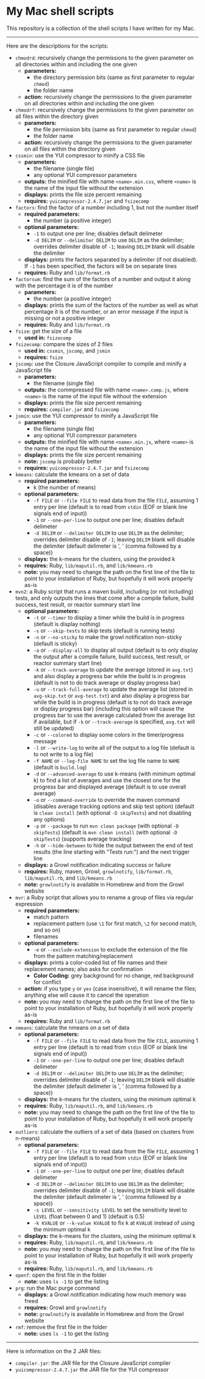 My Mac shell scripts
====================

This repository is a collection of the shell scripts I have written for my Mac.

---

Here are the descriptions for the scripts:

* `chmodrd`: recursively change the permissions to the given parameter on all directories within and including the one given
   * **parameters:**
      * the directory permission bits (same as first parameter to regular `chmod`)
      * the folder name
   * **action:** recursively change the permissions to the given parameter on all directories within and including the one given
* `chmodrf`: recursively change the permissions to the given parameter on all files within the directory given
   * **parameters:**
      * the file permission bits (same as first parameter to regular `chmod`)
      * the folder name
   * **action:** recursively change the permissions to the given parameter on all files within the directory given
* `cssmin`: use the YUI compressor to minify a CSS file
   * **parameters:**
      * the filename (single file)
      * any optional YUI compressor parameters
   * **outputs:** the minified file with name `<name>.min.css`, where `<name>` is the name of the input file without the extension
   * **displays:** prints the file size percent remaining
   * **requires:** `yuicompressor-2.4.7.jar` and `fsizecomp`
* `factors`: find the factor of a number including 1, but not the number itself
   * **required parameters:**
      * the number (a positive integer)
   * **optional parameters:**
      * `-1` to output one per line; disables default delimeter
      * `-d DELIM` or `--delimiter DELIM` to use `DELIM` as the delimiter; overrides delimiter disable of `-1`; leaving `DELIM` blank will disable the delimiter
   * **displays:** prints the factors separated by a delimiter (if not disabled).  If `-1` has been specified, the factors will be on separate lines
   * **requires:** Ruby and `lib/format.rb`
* `factorsum`: find the sum of the factors of a number and output it along with the percentage it is of the number
   * **parameters:**
      * the number (a positive integer)
   * **displays:** prints the sum of the factors of the number as well as what percentage it is of the number, or an error message if the input is missing or not a positive integer
   * **requires:** Ruby and `lib/format.rb`
* `fsize`: get the size of a file
   * **used in:** `fsizecomp`
* `fsizecomp`: compare the sizes of 2 files
   * **used in:** `cssmin`, `jscomp`, and `jsmin`
   * **requires:** `fsize`
* `jscomp`: use the Closure JavaScript compiler to compile and minify a JavaScript file
   * **parameters:**
      * the filename (single file)
   * **outputs:** the commpressed file with name `<name>.comp.js`, where `<name>` is the name of the input file without the extension
   * **displays:** prints the file size percent remaining
   * **requires:** `compiler.jar` and `fsizecomp`
* `jsmin`: use the YUI compressor to minify a JavaScript file
   * **parameters:**
      * the filename (single file)
      * any optional YUI compressor parameters
   * **outputs:** the minified file with name `<name>.min.js`, where `<name>` is the name of the input file without the extension
   * **displays:** prints the file size percent remaining
   * **note:** `jscomp` is probably better
   * **requires:** `yuicompressor-2.4.7.jar` and `fsizecomp`
* `kmeans`: calculate the kmeans on a set of data
   * **required parameters:**
      * k (the number of means)
   * **optional parameters:**
      * `-f FILE` or `--file FILE` to read data from the file `FILE`, assuming 1 entry per line (default is to read from `stdin` (EOF or blank line signals end of input))
      * `-1` or `--one-per-line` to output one per line; disables default delimeter
      * `-d DELIM` or `--delimiter DELIM` to use `DELIM` as the delimiter; overrides delimiter disable of `-1`; leaving `DELIM` blank will disable the delimiter (default delimeter is ', ' (comma followed by a space))
   * **displays:** the k-means for the clusters, using the provided k
   * **requires:** Ruby, `lib/maputil.rb`, and `lib/kmeans.rb`
   * **note:** you may need to change the path on the first line of the file to point to your installation of Ruby, but hopefully it will work properly as-is
* `mvn2`: a Ruby script that runs a maven build, including (or not including) tests, and only outputs the lines that come after a compile failure, build success, test result, or reactor summary start line
   * **optional parameters:**
      * `-t` or `--timer` to display a timer while the build is in progress (default is display nothing)
      * `-s` or `--skip-tests` to skip tests (default is running tests)
      * `-n` or `--no-sticky` to make the growl notification non-sticky (default is sticky)
      * `-a` or `--display-all` to display all output (default is to only display the output after a compile failure, build success, test result, or reactor summary start line)
      * `-k` or `--track-average` to update the average (stored in `avg.txt`) and also display a progress bar while the build is in progress (default is not to do track average or display progress bar)
      * `-u` or `--track-full-average` to update the average list (stored in `avg-skip.txt` or `avg-test.txt`) and also display a progress bar while the build is in progress (default is to not do track average or display progress bar) (including this option will cause the progress bar to use the average calculated from the average list if available, but if `-k` or `--track-average` is specified, `avg.txt` will still be updated)
      * `-c` or `--colored` to display some colors in the timer/progress message
      * `-l` or `--write-log` to write all of the output to a log file (default is to not write to a log file)
      * `-f NAME` or `--log-file NAME` to set the log file name to `NAME` (default is `build.log`)
      * `-d` or `--advanced-average` to use k-means (with minimum optimal k) to find a list of averages and use the closest one for the progress bar and displayed average (default is to use overall average)
      * `-o` or `--command-override` to override the maven command (disables average tracking options and skip test option) (default is `clean install` (with optional `-D skipTests`) and not disabling any options)
      * `-p` or `--package` to run `mvn clean package` (with optional `-D skipTests`) (default is `mvn clean install` (with optional `-D skipTests`) (supports average tracking)
      * `-h` or `--hide-between` to hide the output between the end of test results (the line starting with "Tests run:") and the next trigger line
   * **displays:** a Growl notification indicating success or failure
   * **requires:** Ruby, maven, Growl, `growlnotify`, `lib/format.rb`, `lib/maputil.rb`, and `lib/kmeans.rb`
   * **note:** `growlnotify` is available in Homebrew and from the Growl website
* `mvr`: a Ruby script that allows you to rename a group of files via regular expression
   * **required parameters:**
      * match pattern
      * replacement pattern (use `\1` for first match, `\2` for second match, and so on)
      * filenames
   * **optional parameters:**
      * `-e` or `--exclude-extension` to exclude the extension of the file from the pattern matching/replacement
   * **displays:** prints a color-coded list of file names and their replacement names; also asks for confirmation
      * **Color Coding:** grey background for no change, red background for conflict
   * **action:** if you type `y` or `yes` (case insensitive), it will rename the files; anything else will cause it to cancel the operation
   * **note:** you may need to change the path on the first line of the file to point to your installation of Ruby, but hopefully it will work properly as-is
   * **requires:** Ruby and `lib/format.rb`
* `nmeans`: calculate the nmeans on a set of data
   * **optional parameters:**
      * `-f FILE` or `--file FILE` to read data from the file `FILE`, assuming 1 entry per line (default is to read from `stdin` (EOF or blank line signals end of input))
      * `-1` or `--one-per-line` to output one per line; disables default delimeter
      * `-d DELIM` or `--delimiter DELIM` to use `DELIM` as the delimiter; overrides delimiter disable of `-1`; leaving `DELIM` blank will disable the delimiter (default delimeter is ', ' (comma followed by a space))
   * **displays:** the k-means for the clusters, using the minimum optimal k
   * **requires:** Ruby, `lib/maputil.rb`, and `lib/kmeans.rb`
   * **note:** you may need to change the path on the first line of the file to point to your installation of Ruby, but hopefully it will work properly as-is
* `outliers`: calculate the outliers of a set of data (based on clusters from n-means)
   * **optional parameters:**
      * `-f FILE` or `--file FILE` to read data from the file `FILE`, assuming 1 entry per line (default is to read from `stdin` (EOF or blank line signals end of input))
      * `-1` or `--one-per-line` to output one per line; disables default delimeter
      * `-d DELIM` or `--delimiter DELIM` to use `DELIM` as the delimiter; overrides delimiter disable of `-1`; leaving `DELIM` blank will disable the delimiter (default delimeter is ', ' (comma followed by a space))
      * `-s LEVEL` or `--sensitivity LEVEL` to set the sensitivity level to `LEVEL` (float between 0 and 1) (default is 0.5)
      * `-k KVALUE` or `--k-value KVALUE` to fix k at `KVALUE` instead of using the minimum optimal k
   * **displays:** the k-means for the clusters, using the minimum optimal k
   * **requires:** Ruby, `lib/maputil.rb`, and `lib/kmeans.rb`
   * **note:** you may need to change the path on the first line of the file to point to your installation of Ruby, but hopefully it will work properly as-is
   * **requires:** Ruby, `lib/maputil.rb`, and `lib/kmeans.rb`
* `openf`: open the first file in the folder
   * **note:** uses `ls -1` to get the listing
* `prg`: run the Mac purge command
   * **displays:** a Growl notification indicating how much memory was freed
   * **requires:** Growl and `growlnotify`
   * **note:** `growlnotify` is available in Homebrew and from the Growl website
* `rmf`: remove the first file in the folder
   * **note:** uses `ls -1` to get the listing

---

Here is information on the 2 JAR files:

* `compiler.jar`: the JAR file for the Closure JavaScript compiler
* `yuicompressor-2.4.7.jar` the JAR file for the YUI compressor